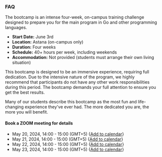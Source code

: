 ### FAQ

The bootcamp is an intense four-week, on-campus training challenge designed to prepare you for the main program in Go and other programming languages.

- **Start Date:** June 3rd
- **Location:** Astana (on-campus only)
- **Duration:** Four weeks
- **Schedule:** 40+ hours per week, including weekends
- **Accommodation:** Not provided (students must arrange their own living situation)

This bootcamp is designed to be an immersive experience, requiring full dedication. Due to the intensive nature of the program, we highly recommend that participants do not have any other work responsibilities during this period. The bootcamp demands your full attention to ensure you get the best results.

Many of our students describe this bootcamp as the most fun and life-changing experience they've ever had. The more dedicated you are, the more you will benefit.

#### Book a ZOOM meeting for details

- May 20, 2024, 14:00 - 15:00 (GMT+5) {[Add to calendar](https://calndr.link/e/iyctGXv28Z?s=google)}
- May 21, 2024, 14:00 - 15:00 (GMT+5) {[Add to calendar](https://calndr.link/e/tgFKrecmqE?s=google)}
- May 22, 2024, 14:00 - 15:00 (GMT+5) {[Add to calendar](https://calndr.link/e/dMLWnw3QP1?s=google)}
- May 23, 2024, 14:00 - 15:00 (GMT+5) {[Add to calendar](https://calndr.link/e/T6nXQ8h4Hr?s=google)}
